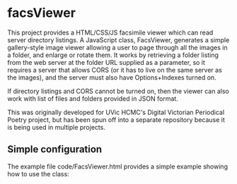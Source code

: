 # facsViewer

This project provides a HTML/CSS/JS facsimile viewer which can read server directory listings. A JavaScript class, FacsViewer, generates a simple gallery-style image viewer allowing a user to page through all the images in a folder, and enlarge or rotate them. It works by retrieving a folder listing from the web server at the folder URL supplied as a parameter, so it requires a server that allows CORS (or it has to live on the same server as the images), and the server must also have Options+Indexes turned on.

If directory listings and CORS cannot be turned on, then the viewer can also work with list of files and folders provided in JSON format.

This was originally developed for UVic HCMC's Digital Victorian Periodical Poetry project, but has been spun off into a separate repository because it is being used in multiple projects.

## Simple configuration

The example file code/FacsViewer.html provides a simple example showing how to use the class:

<code>
    <script>
        "use strict";

        var facsViewer = null;

        function testFacsViewer(){
            console.log('Testing FacsViewer class.');
            facsViewer = new FacsViewer({folder: 'https://example.org/images/'});
        }

        window.addEventListener('load', testFacsViewer);
    </script>
</code>

## Detailed documentation

The docs folder contains more detailed documentation on the class; more documentation
on how to use the class will be added soon.
